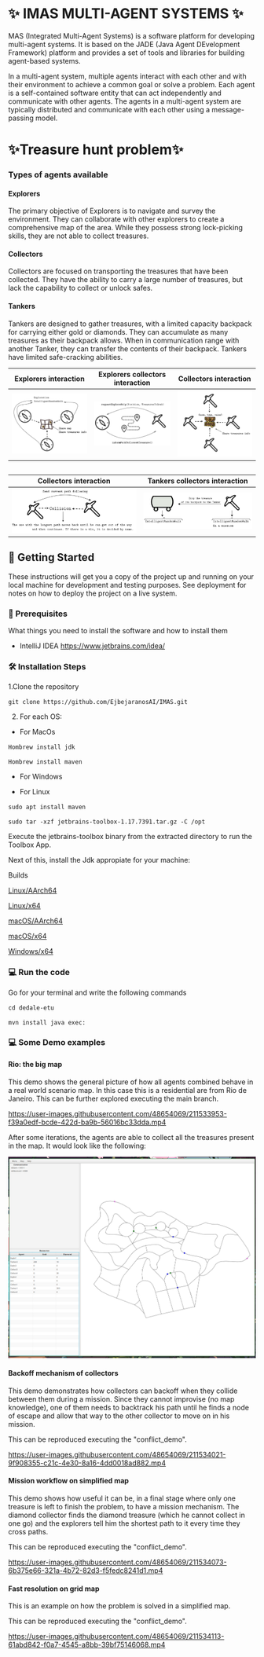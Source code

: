 # ✨ IMAS MULTI-AGENT SYSTEMS ✨


MAS (Integrated Multi-Agent Systems) is a software platform for developing multi-agent systems. It is based on the JADE (Java Agent DEvelopment Framework) platform and provides a set of tools and libraries for building agent-based systems.

In a multi-agent system, multiple agents interact with each other and with their environment to achieve a common goal or solve a problem. Each agent is a self-contained software entity that can act independently and communicate with other agents. The agents in a multi-agent system are typically distributed and communicate with each other using a message-passing model.

# ✨Treasure hunt problem✨

### Types of agents available

#### Explorers
The primary objective of Explorers is to navigate and survey the environment. They can collaborate with other explorers to create a comprehensive map of the area. While they possess strong lock-picking skills, they are not able to collect treasures.

#### Collectors
Collectors are focused on transporting the treasures that have been collected. They have the ability to carry a large number of treasures, but lack the capability to collect or unlock safes.

#### Tankers
Tankers are designed to gather treasures, with a limited capacity backpack for carrying either gold or diamonds. They can accumulate as many treasures as their backpack allows. When in communication range with another Tanker, they can transfer the contents of their backpack. Tankers have limited safe-cracking abilities.




Explorers interaction                         |  Explorers collectors interaction             |  Collectors interaction                      |
:--------------------------------------------:|:---------------------------------------------:|:---------------------------------------------:
 ![](img/Explorers_Interaction.png)           | ![](img/Explorers_Collectors_Interaction.png) |   ![](img/Collectors_interaction.png)        |
 

<table align="center">
 
Collectors interaction                       |  Tankers collectors interaction             | 
:--------------------------------------------:|:-------------------------------------------:|
![](img/Collectors_interaction2.png)         | ![](img/Tankers_Collectors_interaction.png) | 

</table>

## 🚀 Getting Started

These instructions will get you a copy of the project up and running on your local machine for development and testing purposes. See deployment for notes on how to deploy the project on a live system.

### 🌱 Prerequisites

What things you need to install the software and how to install them

- IntelliJ IDEA https://www.jetbrains.com/idea/


### 🛠️ Installation Steps 
1.Clone the repository

```
git clone https://github.com/EjbejaranosAI/IMAS.git
```

2. For each OS:
- For MacOs
```
Hombrew install jdk
```

```
Hombrew install maven
```

- For Windows

- For Linux

```
sudo apt install maven
```

```
sudo tar -xzf jetbrains-toolbox-1.17.7391.tar.gz -C /opt
```

Execute the jetbrains-toolbox binary from the extracted directory to run the Toolbox App.

Next of this, install the Jdk appropiate for your machine:

Builds

[Linux/AArch64](https://download.java.net/java/GA/jdk18.0.2.1/db379da656dc47308e138f21b33976fa/1/GPL/openjdk-18.0.2.1_linux-aarch64_bin.tar.gz.sha256)

[Linux/x64](https://download.java.net/java/GA/jdk18.0.2.1/db379da656dc47308e138f21b33976fa/1/GPL/openjdk-18.0.2.1_linux-x64_bin.tar.gz)

[macOS/AArch64](https://download.java.net/java/GA/jdk18.0.2.1/db379da656dc47308e138f21b33976fa/1/GPL/openjdk-18.0.2.1_macos-aarch64_bin.tar.gz)

[macOS/x64](https://download.java.net/java/GA/jdk18.0.2.1/db379da656dc47308e138f21b33976fa/1/GPL/openjdk-18.0.2.1_macos-x64_bin.tar.gz)

[Windows/x64](https://download.java.net/java/GA/jdk18.0.2.1/db379da656dc47308e138f21b33976fa/1/GPL/openjdk-18.0.2.1_windows-x64_bin.zip)

### 💻 Run the code

Go for your terminal and write the following commands

```
cd dedale-etu
```

```
mvn install java exec:
```


### 💻 Some Demo examples
#### Rio: the big map
This demo shows the general picture of how all agents combined behave in a real world scenario map. In this case this is a residential are from Rio de Janeiro. This can be further explored executing the main branch.

https://user-images.githubusercontent.com/48654069/211533953-f39a0edf-bcde-422d-ba9b-56016bc33dda.mp4

After some iterations, the agents are able to collect all the treasures present in the map. It would look like the following:

![](img/rio_done.png)


#### Backoff mechanism of collectors
This demo demonstrates how collectors can backoff when they collide between them during a mission. Since they cannot improvise (no map knowledge), one of them needs to backtrack his path until he finds a node of escape and allow that way to the other collector to move on in his mission.

This can be reproduced executing the "conflict_demo".

https://user-images.githubusercontent.com/48654069/211534021-9f908355-c21c-4e30-8a16-4dd0018ad882.mp4



#### Mission workflow on simplified map
This demo shows how useful it can be, in a final stage where only one treasure is left to finish the problem, to have a mission mechanism. The diamond collector finds the diamond treasure (which he cannot collect in one go) and the explorers tell him the shortest path to it every time they cross paths.

This can be reproduced executing the "conflict_demo".

https://user-images.githubusercontent.com/48654069/211534073-6b375e66-321a-4b72-82d3-f5fedc8241d1.mp4



#### Fast resolution on grid map
This is an example on how the problem is solved in a simplified map.

This can be reproduced executing the "conflict_demo".

https://user-images.githubusercontent.com/48654069/211534113-61abd842-f0a7-4545-a8bb-39bf75146068.mp4
